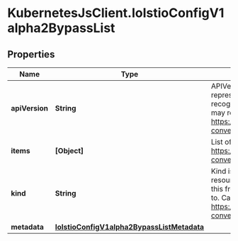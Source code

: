 # KubernetesJsClient.IoIstioConfigV1alpha2BypassList

## Properties
Name | Type | Description | Notes
------------ | ------------- | ------------- | -------------
**apiVersion** | **String** | APIVersion defines the versioned schema of this representation of an object. Servers should convert recognized schemas to the latest internal value, and may reject unrecognized values. More info: https://git.k8s.io/community/contributors/devel/api-conventions.md#resources | [optional] 
**items** | **[Object]** | List of bypasses. More info: https://git.k8s.io/community/contributors/devel/api-conventions.md | 
**kind** | **String** | Kind is a string value representing the REST resource this object represents. Servers may infer this from the endpoint the client submits requests to. Cannot be updated. In CamelCase. More info: https://git.k8s.io/community/contributors/devel/api-conventions.md#types-kinds | [optional] 
**metadata** | [**IoIstioConfigV1alpha2BypassListMetadata**](IoIstioConfigV1alpha2BypassListMetadata.md) |  | [optional] 


